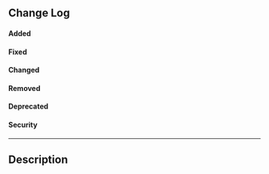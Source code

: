 <!-- Bellow section will be used to automatically generate changelog, please do not modify HTML code structure -->
<h2>Change Log</h2>
<div id="change-log">
  <h4>Added</h4>
  <ul id="added">
    <!-- <li>Feature making everything better</li> -->
  </ul> 
  <h4>Fixed</h4>  
  <ul id="fixed">
    <!-- <li>Behavior that was incorrect</li> -->
  </ul>
  <h4>Changed</h4>
  <ul id="changed">
    <!-- <li>Something into something new</li> -->
  </ul>  
  <h4>Removed</h4>
  <ul id="removed">
    <!-- <li>Something</li> -->
  </ul>
  <h4>Deprecated</h4>
  <ul id="deprecated">
    <!-- <li>Something is from now deprecated</li> -->
  </ul>  
  <h4>Security</h4> 
  <ul id="security">
    <!-- <li>Something that was security issue, is not an issue anymore</li> -->
  </ul>     
</div>
<hr/>

<h2>Description</h2>

<!-- Please provide a shore description of changes in this section, feel free to use markdown syntax -->
